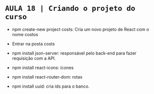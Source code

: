 # ``AULA 18 | Criando o projeto do curso``

* npm create-new project costs: Cria um novo projeto de React com o nome costos

* Entrar na posta costs

* npm install json-server: responsável pelo back-end para fazer requisição com a API.

* npm install react-icons: ícones

* npm install react-router-dom: rotas

* npm install uuid: cria ids para o banco.